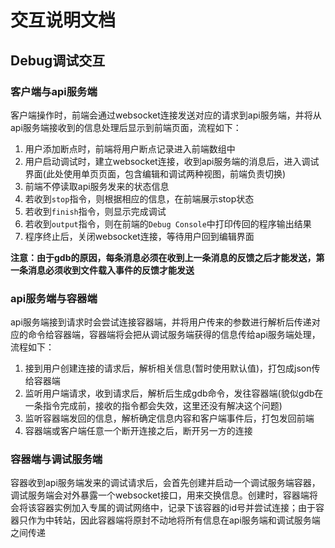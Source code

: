 # 交互说明文档

## Debug调试交互

### 客户端与api服务端

客户端操作时，前端会通过websocket连接发送对应的请求到api服务端，并将从api服务端接收到的信息处理后显示到前端页面，流程如下：

1. 用户添加断点时，前端将用户断点记录进入前端数组中
2. 用户启动调试时，建立websocket连接，收到api服务端的消息后，进入调试界面(此处使用单页页面，包含编辑和调试两种视图，前端负责切换)
3. 前端不停读取api服务发来的状态信息
4. 若收到`stop`指令，则根据相应的信息，在前端展示stop状态
5. 若收到`finish`指令，则显示完成调试
6. 若收到`output`指令，则在前端的`Debug Console`中打印传回的程序输出结果
7. 程序终止后，关闭websocket连接，等待用户回到编辑界面

**注意：由于gdb的原因，每条消息必须在收到上一条消息的反馈之后才能发送，第一条消息必须收到文件载入事件的反馈才能发送**

### api服务端与容器端

api服务端接到请求时会尝试连接容器端，并将用户传来的参数进行解析后传递对应的命令给容器端，容器端将会把从调试服务端获得的信息传给api服务端处理，流程如下：

1. 接到用户创建连接的请求后，解析相关信息(暂时使用默认值)，打包成json传给容器端
2. 监听用户端请求，收到请求后，解析后生成gdb命令，发往容器端(貌似gdb在一条指令完成前，接收的指令都会失效，这里还没有解决这个问题)
3. 监听容器端发回的信息，解析确定信息内容和客户端事件后，打包发回前端
4. 容器端或客户端任意一个断开连接之后，断开另一方的连接

### 容器端与调试服务端

容器收到api服务端发来的调试请求后，会首先创建并启动一个调试服务端容器，调试服务端会对外暴露一个websocket接口，用来交换信息。创建时，容器端将会将该容器实例加入专属的调试网络中，记录下该容器的id号并尝试连接；由于容器只作为中转站，因此容器端将原封不动地将所有信息在api服务端和调试服务端之间传递